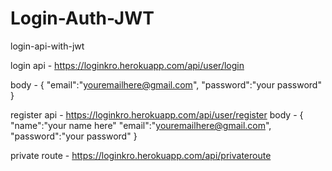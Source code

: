 # Login-Auth-JWT
login-api-with-jwt

login api - https://loginkro.herokuapp.com/api/user/login

body - 
{
"email":"youremailhere@gmail.com",
"password":"your password"
}

register api - https://loginkro.herokuapp.com/api/user/register
body - 
{
"name":"your name here"
"email":"youremailhere@gmail.com",
"password":"your password"
}


private route - https://loginkro.herokuapp.com/api/privateroute
